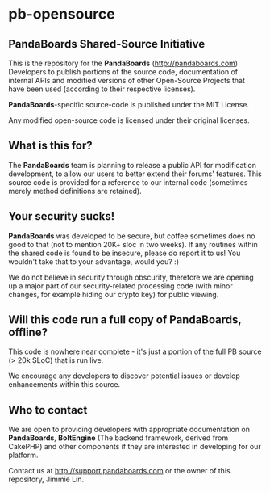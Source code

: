 pb-opensource
=============

PandaBoards Shared-Source Initiative
-------------

This is the repository for the **PandaBoards** (http://pandaboards.com) Developers to publish portions of the source code, documentation of internal APIs and modified versions of other Open-Source Projects that have been used (according to their respective licenses).

**PandaBoards**-specific source-code is published under the MIT License.

Any modified open-source code is licensed under their original licenses.

What is this for?
-------------

The **PandaBoards** team is planning to release a public API for modification development, to allow our users to better extend their forums' features.
This source code is provided for a reference to our internal code (sometimes merely method definitions are retained).

Your security sucks!
-------------

**PandaBoards** was developed to be secure, but coffee sometimes does no good to that (not to mention 20K+ sloc in two weeks). If any routines within the shared code is found to be insecure, please do report it to us! You wouldn't take that to your advantage, would you? :)

We do not believe in security through obscurity, therefore we are opening up a major part of our security-related processing code (with minor changes, for example hiding our crypto key) for public viewing.

Will this code run a full copy of PandaBoards, offline?
-------------

This code is nowhere near complete - it's just a portion of the full PB source (> 20k SLoC) that is run live.

We encourage any developers to discover potential issues or develop enhancements within this source.

Who to contact
-------------

We are open to providing developers with appropriate documentation on **PandaBoards**, **BoltEngine** (The backend framework, derived from CakePHP) and other components if they are interested in developing for our platform.

Contact us at http://support.pandaboards.com or the owner of this repository, Jimmie Lin.
